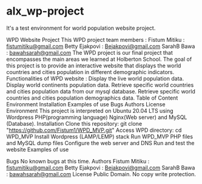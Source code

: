 # alx_wp-project
It's a test environment for world population website project.

WPD Website Project
This WPD project team members : 
Fistum Mitiku : fistumitiku@gmail.com 
Betty Ejakpovi : Bejakpovi@gmail.com
SarahB Bawa  : bawahsarah@gmail.com
The WPD project is our final project that encompasses the main areas we learned at Holberton School. The goal of this project is to provide an interactive website that displays the world countries and cities population in different demographic indicators.
Functionalities of WPD website :
Display the live world population data. 
Display world continents population data.
Retrieve specific world countries and cities population data from our mysql database.
Retrieve specific world countries and cities population demographics data.
Table of Content
Environment
Installation
Examples of use
Bugs
Authors
License
Environment
This project is interpreted on Ubuntu 20.04 LTS using Wordpress PHP(programming language) Nginx(Web server) and MySQL (Database).
Installation
Clone this repository: git clone "https://github.com/Fistum1/WPD_MVP.git"
Access WPD directory: cd WPD_MVP
Install Wordpress (LAMP/LEMP) stack 
Run WPD_MVP PHP files and MySQL dump files
Configure the web server and DNS 
Run and test the website
Examples of use

Bugs
No known bugs at this time.
Authors
Fistum Mitiku : fistumitiku@gmail.com 
Betty Ejakpovi : Bejakpovi@gmail.com
SarahB Bawa  : bawahsarah@gmail.com
License
Public Domain. No copy write protection.

